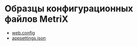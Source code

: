 Образцы конфигурационных файлов MetriX
======================================


- [web.config](https://github.com/TotalApi/Installations/raw/main/Configs/Default/MetriX/web.config)
- [appsettings.json](https://github.com/TotalApi/Installations/raw/main/Configs/Default/MetriX/appsettings.json)
